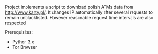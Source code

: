Project implements a script to download polish ATMs data from http://www.karty.pl/.
It changes IP automatically after several requests to remain unblacklisted.
However reasonable request time intervals are also respected.


Prerequisites:
 - Python 3.x
 - Tor Browser
